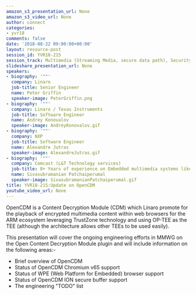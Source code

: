 ```yaml
---
amazon_s3_presentation_url: None
amazon_s3_video_url: None
author: connect
categories:
- yvr18
comments: false
date: '2018-08-22 09:00:00+00:00'
layout: resource-post
session_id: YVR18-215
session_track: Multimedia (Streaming Media, secure data path), Security
slideshare_presentation_url: None
speakers:
- biography: '""'
  company: Linaro
  job-title: Senior Engineer
  name: Peter Griffin
  speaker-image: PeterGriffin.png
- biography: '""'
  company: Linaro / Texas Instruments
  job-title: Software Engineer
  name: Andrey Konovalov
  speaker-image: AndreyKonovalov.gif
- biography: '""'
  company: NXP
  job-title: Software Engineer
  name: Alexandre Jutras
  speaker-image: AlexandreJutras.gif
- biography: '""'
  company: Comcast (L&T Technology services)
  job-title: 8+ Years of experience on Embedded multimedia systems like Infotainment STB products. Currently working on open source technologies like RDK, Westeros, WPE browser, OpenCDM/CDMi and Yocto.
  name: Sivasubramanian Patchaiperumal
  speaker-image: SivasubramanianPatchaiperumal.gif
title: YVR18-215:Update on OpenCDM
youtube_video_url: None
---
```


  OpenCDM is a Content Decryption Module (CDM) which Linaro promote for the playback of encrypted multimedia content within web browsers for the ARM ecosystem leveraging TrustZone technology and using OP-TEE as the TEE (although the architecture allows other TEEs to be used easily).

  This presentation will cover the ongoing engineering efforts in MMWG on the Open Content Decryption Module plugin
  and will include information on the following areas:-
  - Brief overview of OpenCDM
  - Status of OpenCDM Chromium v65 support
  - Status of WPE (Web Platform for Embedded) browser support
  - Status of OpenCDM ION secure buffer support
  - The engineering "TODO" list

